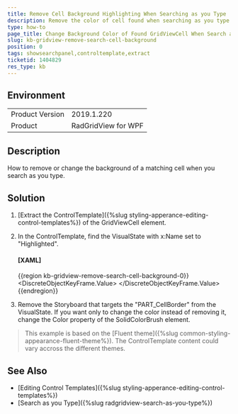 ```yaml
---
title: Remove Cell Background Highlighting When Searching as you Type
description: Remove the color of cell found when searching as you type.
type: how-to
page_title: Change Background Color of Found GridViewCell When Search as you Type
slug: kb-gridview-remove-search-cell-background
position: 0
tags: showsearchpanel,controltemplate,extract
ticketid: 1404829
res_type: kb
---
```


## Environment
<table>
	<tr>
		<td>Product Version</td>
		<td>2019.1.220</td>
	</tr>
	<tr>
		<td>Product</td>
		<td>RadGridView for WPF</td>
	</tr>
</table>

## Description

How to remove or change the background of a matching cell when you search as you type.

## Solution

1. [Extract the ControlTemplate]({%slug styling-apperance-editing-control-templates%}) of the GridViewCell element.
2. In the ControlTemplate, find the VisualState with x:Name set to "Highlighted".
	
	#### __[XAML]__
	{{region kb-gridview-remove-search-cell-background-0}}
		<VisualState x:Name="Highlighted">
			<Storyboard>
				<ObjectAnimationUsingKeyFrames Duration="0" Storyboard.TargetName="PART_CellBorder" Storyboard.TargetProperty="Background">
					<DiscreteObjectKeyFrame KeyTime="0">
						<DiscreteObjectKeyFrame.Value>
							<SolidColorBrush Color="#2B00BFE8"/>
						</DiscreteObjectKeyFrame.Value>
					</DiscreteObjectKeyFrame>
				</ObjectAnimationUsingKeyFrames>
			</Storyboard>
		</VisualState>
	{{endregion}}
	
3. Remove the Storyboard that targets the "PART_CellBorder" from the VisualState. If you want only to change the color instead of removing it, change the Color property of the SolidColorBrush element.

> This example is based on the [Fluent theme]({%slug common-styling-appearance-fluent-theme%}). The ControlTemplate content could vary accross the different themes.

## See Also  
* [Editing Control Templates]({%slug styling-apperance-editing-control-templates%})
* [Search as you Type]({%slug radgridview-search-as-you-type%})
